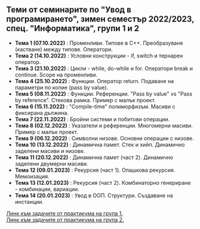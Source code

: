 ## Теми от семинарите по "Увод в програмирането", зимен семестър 2022/2023, спец. "Информатика", групи 1 и 2 ##

- **Тема 1 (07.10.2022)** : Променливи. Типове в C++. Преобразуване (кастване) между типове. Оператори.  
- **Тема 2 (14.10.2022)** : Условни конструкции - if, switch и тернарен оператор.  
- **Тема 3 (21.10.2022)** : Цикли - while, do-while и for. Оператори break и continue. Scope на променливи.  
- **Тема 4 (25.10.2022)** : Функции. Оператор return. Подаване на параметри по копие (pass by value).  
- **Тема 5 (08.11.2022)** : Функции. Референции. "Pass by value" vs "Pass by reference". Стекова рамка. Пример с малък проект.  
- **Тема 6 (15.11.2022)** : "Compile-time" полиморфизъм. Масиви с фиксирана дължина.  
- **Тема 7 (22.11.2022)** : Бройни системи и побитови операции.  
- **Тема 8 (02.12.2022)** : Указатели и референции. Многомерни масиви. Пример с малък проект.  
- **Тема 9 (06.12.2022)** : Символни низове. Основни операции с низове.  
- **Тема 10 (13.12.2022)** : Динамична памет. Стек и хийп. Динамично заделени масиви и низове.  
- **Тема 11 (20.12.2022)** : Динамична памет (част 2). Динамично заделени двумерни масиви.  
- **Тема 12 (09.01.2023)** : Рекурсия (част 1). Опашкова рекурсия. Мемоизация.  
- **Тема 13 (12.01.2023)** : Рекурсия (част 2). Комбинаторно генериране - комбинации, вариации.  
- **Тема 14 (20.01.2023)** : Увод в ООП. Структури. Създаване на инстанции.  

[Линк към задачите от практикума на група 1.](https://github.com/ddimitrov-fmi/up-2022-2023/tree/master/practicum_inf/group%201)  
[Линк към задачите от практикума на група 2.](https://github.com/ddimitrov-fmi/up-2022-2023/tree/master/practicum_inf/group%202)
